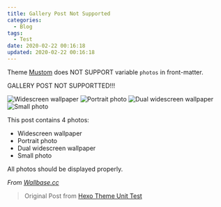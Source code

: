 ```yaml
---
title: Gallery Post Not Supported
categories:
  - Blog
tags:
  - Test
date: 2020-02-22 00:16:18
updated: 2020-02-22 00:16:18
---
```


Theme [Mustom](//github.com/jinyaoMa/hexo-theme-mustom) does NOT SUPPORT variable `photos` in front-matter.

<!-- more -->

GALLERY POST NOT SUPPORTTED!!!

![Widescreen wallpaper](//raw.githubusercontent.com/hexojs/hexo-theme-unit-test/master/source/assets/wallpaper-2572384.jpg)
![Portrait photo](//raw.githubusercontent.com/hexojs/hexo-theme-unit-test/master/source/assets/wallpaper-2311325.jpg)
![Dual widescreen wallpaper](//raw.githubusercontent.com/hexojs/hexo-theme-unit-test/master/source/assets/wallpaper-878514.jpg)
![Small photo](//placehold.it/350x150.jpg)

This post contains 4 photos:

- Widescreen wallpaper
- Portrait photo
- Dual widescreen wallpaper
- Small photo

All photos should be displayed properly.

*From [Wallbase.cc](//wallbase.cc)*

> Original Post from [Hexo Theme Unit Test](//github.com/hexojs/hexo-theme-unit-test)
